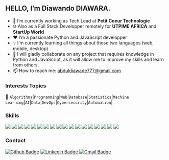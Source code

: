 ##  HELLO, I’m Diawando DIAWARA. 

- 🔭 I’m currently working as Tech Lead at **Petit Coeur Technologie**
- 🌐 Also as a Full Stack Developper remotely for **UTPIME AFRICA** and **StartUp World** 
- ❤️ I’m a passionate Python and JavaScript developper
- 💡 I’m currently learning all things about those two languages (web, mobile, desktop)
- 🤗 I will gladly collaborate on any project that requires knowledge in Python and JavaScript, as it will allow me to improve my skills and learn from others.
- 📫 How to reach me: abduldiawade777@gmail.com

### Interests Topics
💬  `Algorithms`|`Programming`|`Web`|`Database`|`Statistics`|`Machine Learning`|`AI`|`Data`|`DevOps`|`Cybersecurity`|`Automation`|

### Skills
<p>
  <img src="https://img.shields.io/badge/HTML5-%E2%98%85%E2%98%85%E2%98%85%E2%98%85%E2%98%85-green" />
  <img src="https://img.shields.io/badge/CSS3-%E2%98%85%E2%98%85%E2%98%85%E2%98%85%E2%98%85-green" />
  <img src="https://img.shields.io/badge/JAVASCRIPT-%E2%98%85%E2%98%85%E2%98%85%E2%98%85%E2%98%85-green" />
  <img src="https://img.shields.io/badge/BOOTSTRAP-%E2%98%85%E2%98%85%E2%98%85%E2%98%85%E2%98%85-blue" />
  <img src="https://img.shields.io/badge/JQUERY-%E2%98%85%E2%98%85%E2%98%85%E2%98%85%E2%98%85-blue" />
  <img src="https://img.shields.io/badge/PYTHON-%E2%98%85%E2%98%85%E2%98%85%E2%98%85%E2%98%85-green" />
  <img src="https://img.shields.io/badge/FLASK-%E2%98%85%E2%98%85%E2%98%85%E2%98%85%E2%98%85-blue" />
  <img src="https://img.shields.io/badge/DJANGO-%E2%98%85%E2%98%85%E2%98%85%E2%98%85%E2%98%85-blue" />
 <img src="https://img.shields.io/badge/DOCKER-%E2%98%85%E2%98%85%E2%98%85%E2%98%85%E2%98%85-brightgreen" />
  <img src="https://img.shields.io/badge/AWS-%E2%98%85%E2%98%85%E2%98%85%E2%98%85%E2%98%85-brightgreen" />
   <img src="https://img.shields.io/badge/GIT-%E2%98%85%E2%98%85%E2%98%85%E2%98%85%E2%98%85-brightgreen" />
  <img src="https://img.shields.io/badge/JENKINS-%E2%98%85%E2%98%85%E2%98%85%E2%98%85%E2%98%85-brightgreen" />
    <img src="https://img.shields.io/badge/EXCEL-%E2%98%85%E2%98%85%E2%98%85%E2%98%85%E2%98%85-brightgreen" />
  <img src="https://img.shields.io/badge/RASA-%E2%98%85%E2%98%85%E2%98%85%E2%98%85%E2%98%85-brightgreen" />
     <img src="https://img.shields.io/badge/POSTGRESQL-%E2%98%85%E2%98%85%E2%98%85%E2%98%85%E2%98%85-brightgreen" />
     <img src="https://img.shields.io/badge/API%20REST-%E2%98%85%E2%98%85%E2%98%85%E2%98%85%E2%98%85-yellowgreen" />
  <img src="https://img.shields.io/badge/WORDPRESS-%E2%98%85%E2%98%85%E2%98%85%E2%98%85%E2%98%85-yellowgreen" />
   <img src="https://img.shields.io/badge/SQL-%E2%98%85%E2%98%85%E2%98%85%E2%98%85%E2%98%85-yellowgreen" />
   
### Contact
[![Github Badge](https://img.shields.io/badge/-Github-000?style=flat-square&logo=Github&logoColor=white&link=https://github.com/diawando)](https://github.com/diawando)  [![Linkedin Badge](https://img.shields.io/badge/-LinkedIn-blue?style=flat-square&logo=Linkedin&logoColor=white&link=https://www.linkedin.com/in/diawandodiawara/)](https://www.linkedin.com/in/diawandodiawara/)  [![Gmail Badge](https://img.shields.io/badge/-Gmail-c14438?style=flat-square&logo=Gmail&logoColor=white&link=mailto:abduldiawade777@gmail.com)](mailto:abduldiawade777@gmail.com)
